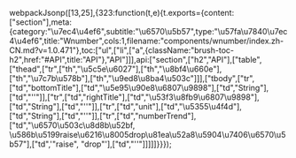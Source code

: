 webpackJsonp([13,25],{323:function(t,e){t.exports={content:["section"],meta:{category:"\u7ec4\u4ef6",subtitle:"\u6570\u5b57",type:"\u57fa\u7840\u7ec4\u4ef6",title:"Wnumber",cols:1,filename:"components/wnumber/index.zh-CN.md?v=1.0.471"},toc:["ul",["li",["a",{className:"brush-toc-h2",href:"#API",title:"API"},"API"]]],api:["section",["h2","API"],["table",["thead",["tr",["th","\u5c5e\u6027"],["th","\u8bf4\u660e"],["th","\u7c7b\u578b"],["th","\u9ed8\u8ba4\u503c"]]],["tbody",["tr",["td","bottomTitle"],["td","\u5e95\u90e8\u6807\u9898"],["td","String"],["td","''"]],["tr",["td","rightTitle"],["td","\u53f3\u8fb9\u6807\u9898"],["td","String"],["td","''"]],["tr",["td","unit"],["td","\u5355\u4f4d"],["td","String"],["td","''"]],["tr",["td","numberTrend"],["td","\u6570\u503c\u8d8b\u52bf, \u586b\u5199raise\u6216\u8005drop\u81ea\u52a8\u5904\u7406\u6570\u5b57"],["td",'"raise", "drop"'],["td","''"]]]]]}}});